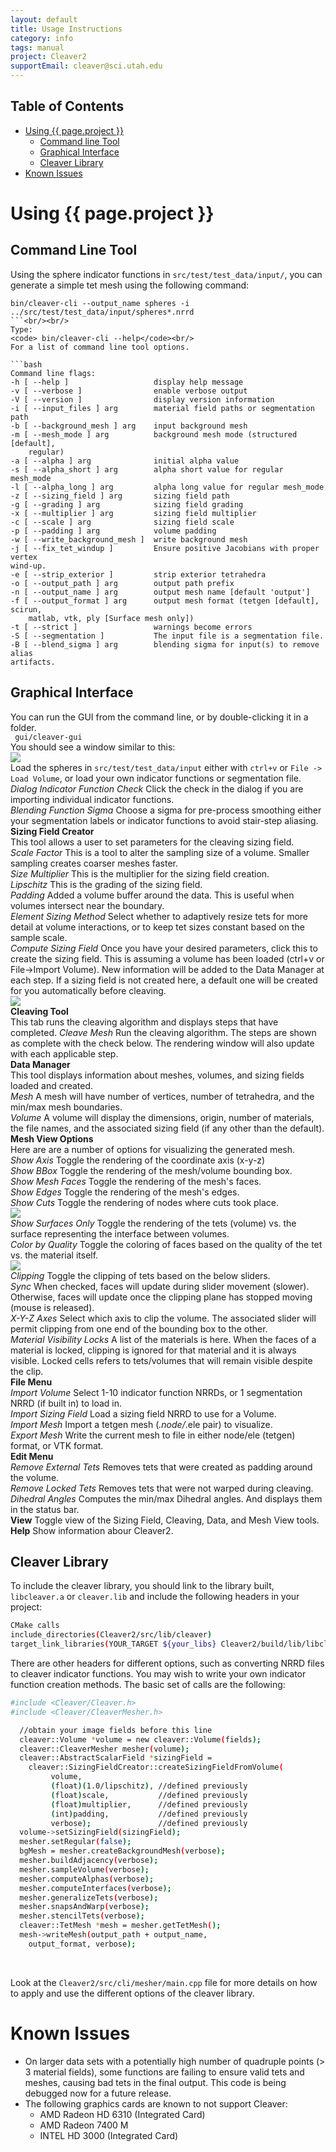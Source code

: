 ```yaml
---
layout: default
title: Usage Instructions
category: info
tags: manual
project: Cleaver2
supportEmail: cleaver@sci.utah.edu
---
```


## Table of Contents

- [Using {{ page.project }}](#using-cleaver2)
  - [Command line Tool](#command-line-tool)
  - [Graphical Interface](#graphical-interface)
  - [Cleaver Library](#cleaver-library)
- [Known Issues](#known-issues)<br/>

# Using {{ page.project }}

## Command Line Tool

Using the sphere indicator functions in
<code>src/test/test_data/input/</code>, you can generate a simple tet mesh
using the following command: <br/>
```
bin/cleaver-cli --output_name spheres -i ../src/test/test_data/input/spheres*.nrrd
```<br/><br/>
Type:
<code> bin/cleaver-cli --help</code><br/>
For a list of command line tool options.

```bash
Command line flags:
-h [ --help ]                   display help message
-v [ --verbose ]                enable verbose output
-V [ --version ]                display version information
-i [ --input_files ] arg        material field paths or segmentation path
-b [ --background_mesh ] arg    input background mesh
-m [ --mesh_mode ] arg          background mesh mode (structured [default],
    regular)
-a [ --alpha ] arg              initial alpha value
-s [ --alpha_short ] arg        alpha short value for regular mesh_mode
-l [ --alpha_long ] arg         alpha long value for regular mesh_mode
-z [ --sizing_field ] arg       sizing field path
-g [ --grading ] arg            sizing field grading
-x [ --multiplier ] arg         sizing field multiplier
-c [ --scale ] arg              sizing field scale
-p [ --padding ] arg            volume padding
-w [ --write_background_mesh ]  write background mesh
-j [ --fix_tet_windup ]         Ensure positive Jacobians with proper vertex
wind-up.
-e [ --strip_exterior ]         strip exterior tetrahedra
-o [ --output_path ] arg        output path prefix
-n [ --output_name ] arg        output mesh name [default 'output']
-f [ --output_format ] arg      output mesh format (tetgen [default], scirun,
    matlab, vtk, ply [Surface mesh only])
-t [ --strict ]                 warnings become errors
-S [ --segmentation ]           The input file is a segmentation file.
-B [ --blend_sigma ] arg        blending sigma for input(s) to remove alias
artifacts.
```

## Graphical Interface

You can run the GUI from the command line, or by double-clicking it in a folder.
<br/><code> gui/cleaver-gui</code><br/>
You should see a window similar to this:<br/>
<img src="https://sciinstitute.github.io/cleaver.pages/images/application.png"><br/>
Load the spheres in <code>src/test/test_data/input</code>
either with <code>ctrl+v</code> or <code>File -> Load Volume</code>,
       or load your own indicator functions or segmentation file. <br/>
       *Dialog Indicator Function Check* Click the check in the dialog if you are
       importing individual indicator functions.<br/>
       *Blending Function Sigma* Choose a sigma for pre-process smoothing either
       your segmentation labels or indicator functions to avoid stair-step aliasing.<br/>
       **Sizing Field Creator**<br/>
       This tool allows a user to set parameters for the cleaving sizing field.<br/>
       *Scale Factor* This is a tool to alter the sampling size of a volume.
       Smaller sampling creates coarser meshes faster.<br/>
       *Size Multiplier* This is the multiplier for the sizing field creation.<br/>
       *Lipschitz* This is the grading of the sizing field. <br/>
       *Padding* Added a volume buffer around the data. This is useful when volumes intersect near the boundary.<br/>
       *Element Sizing Method* Select whether to adaptively resize tets for more detail at volume interactions, or
       to keep tet sizes constant based on the sample scale.<br/>
       *Compute Sizing Field* Once you have your desired parameters, click this to create the sizing field.
       This is assuming a volume has been loaded (ctrl+v or File->Import Volume). New information will be added
       to the Data Manager at each step. If a sizing field is not created here, a default one will be
       created for you automatically before cleaving. <br/>
       <img src="https://sciinstitute.github.io/cleaver.pages/images/mesh.png"><br/>
       **Cleaving Tool**<br/>
       This tab runs the cleaving algorithm and displays steps that have completed.
       *Cleave Mesh* Run the cleaving algorithm. The steps are shown as complete with the check below.
       The rendering window will also update with each applicable step.<br/>
       **Data Manager**<br/>
       This tool displays information about meshes, volumes, and sizing fields loaded and created. <br/>
       *Mesh* A mesh will have number of vertices, number of tetrahedra, and the min/max mesh boundaries.<br/>
       *Volume* A volume will display the dimensions, origin, number of materials, the file names,
       and the associated sizing field (if any other than the default).<br/>
       **Mesh View Options**<br/>
       Here are are a number of options for visualizing the generated mesh.<br/>
       *Show Axis* Toggle the rendering of the coordinate axis (x-y-z) <br/>
       *Show BBox* Toggle the rendering of the mesh/volume bounding box. <br/>
       *Show Mesh Faces* Toggle the rendering of the mesh's faces. <br/>
       *Show Edges* Toggle the rendering of the mesh's edges. <br/>
       *Show Cuts* Toggle the rendering of nodes where cuts took place. <br/>
       <img src="https://sciinstitute.github.io/cleaver.pages/images/surface.png"><br/>
       *Show Surfaces Only* Toggle the rendering of the tets (volume) vs. the surface
       representing the interface between volumes. <br/>
       *Color by Quality* Toggle the coloring of faces based on the quality of the tet vs. the material itself. <br/>
       <img src="https://sciinstitute.github.io/cleaver.pages/images/clip.png"><br/>
       *Clipping* Toggle the clipping of tets based on the below sliders. <br/>
       *Sync* When checked, faces will update during slider movement (slower). Otherwise,
       faces will update once the clipping plane has stopped moving (mouse is released). <br/>
       *X-Y-Z Axes* Select which axis to clip the volume. The associated slider will permit clipping
       from one end of the bounding box to the other. <br/>
       *Material Visibility Locks* A list of the materials is here. When the faces of a material is locked, clipping
       is ignored for that material and it is always visible. Locked cells refers to tets/volumes that
       will remain visible despite the clip.<br/>
       **File Menu**<br/>
       *Import Volume* Select 1-10 indicator function NRRDs, or 1 segmentation NRRD (if built in) to load in.<br/>
       *Import Sizing Field* Load a sizing field NRRD to use for a Volume.<br/>
       *Import Mesh* Import a tetgen mesh (*.node/*.ele pair) to visualize.<br/>
       *Export Mesh* Write the current mesh to file in either node/ele (tetgen) format, or VTK format. <br/>
       **Edit Menu**<br/>
       *Remove External Tets* Removes tets that were created as padding around the volume.<br/>
       *Remove Locked Tets* Removes tets that were not warped during cleaving.<br/>
       *Dihedral Angles* Computes the min/max Dihedral angles. And displays them in the status bar.<br/>
       **View** Toggle view of the Sizing Field, Cleaving, Data, and Mesh View tools. <br/>
       **Help** Show information abour Cleaver2. <br/>

## Cleaver Library
To include the cleaver library, you should link to the library built, <code>libcleaver.a</code> or
<code>cleaver.lib</code> and include the following headers in your project: <br/>

```bash
CMake calls
include_directories(Cleaver2/src/lib/cleaver)
target_link_libraries(YOUR_TARGET ${your_libs} Cleaver2/build/lib/libcleaver.a)
```

There are other headers for different options,
such as converting NRRD files to cleaver indicator functions.
You may wish to write your own indicator function creation methods.
The basic set of calls are the following:
<br/>

```bash
#include <Cleaver/Cleaver.h>
#include <Cleaver/CleaverMesher.h>

  //obtain your image fields before this line
  cleaver::Volume *volume = new cleaver::Volume(fields);
  cleaver::CleaverMesher mesher(volume);
  cleaver::AbstractScalarField *sizingField =
    cleaver::SizingFieldCreator::createSizingFieldFromVolume(
         volume,
         (float)(1.0/lipschitz), //defined previously
         (float)scale,           //defined previously
         (float)multiplier,      //defined previously
         (int)padding,           //defined previously
         verbose);               //defined previously
  volume->setSizingField(sizingField);
  mesher.setRegular(false);
  bgMesh = mesher.createBackgroundMesh(verbose);
  mesher.buildAdjacency(verbose);
  mesher.sampleVolume(verbose);
  mesher.computeAlphas(verbose);
  mesher.computeInterfaces(verbose);
  mesher.generalizeTets(verbose);
  mesher.snapsAndWarp(verbose);
  mesher.stencilTets(verbose);
  cleaver::TetMesh *mesh = mesher.getTetMesh();
  mesh->writeMesh(output_path + output_name, 
    output_format, verbose);

```
<br/>

Look at the <code>Cleaver2/src/cli/mesher/main.cpp</code> file
for more details on how to apply
and use the different options of the cleaver library.<br/>

# Known Issues

* On larger data sets with a potentially high number of quadruple points
       (> 3 material fields), some functions are failing to ensure valid tets
       and meshes, causing bad tets in the final output. This code is being
       debugged now for a future release.<br/>
* The following graphics cards are known to not support Cleaver:
  - AMD Radeon HD 6310 (Integrated Card)
  - AMD Radeon 7400 M
  - INTEL HD 3000 (Integrated Card)
